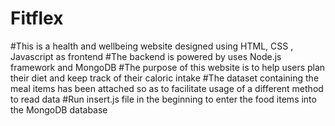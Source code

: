 # Fitflex
#This is a health and wellbeing website designed using HTML, CSS , Javascript as frontend 
#The backend is powered by  uses Node.js framework and MongoDB 
#The purpose of this website is to help users plan their diet and keep track of their caloric intake
#The dataset containing the meal items has been attached so as to facilitate usage of a different method to read data
#Run insert.js file in the beginning to enter the food items into the MongoDB database 
